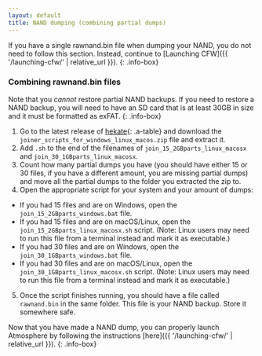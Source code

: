 ```yaml
---
layout: default
title: NAND dumping (combining partial dumps)
---
```


If you have a single rawnand.bin file when dumping your NAND, you do not need to follow this section. Instead, continue to [Launching CFW]({{ '/launching-cfw/' | relative_url }}).
{: .info-box}

### Combining rawnand.bin files

Note that you *cannot* restore partial NAND backups. If you need to restore a NAND backup, you will need to have an SD card that is at least 30GB in size and it must be formatted as exFAT.
{: .info-box}

1. Go to the latest release of [hekate](https://github.com/CTCaer/hekate/releases/latest){: .a-table} and download the `joiner_scripts_for_windows_linux_macos.zip` file and extract it.
2. Add `.sh` to the end of the filenames of `join_15_2GBparts_linux_macosx` and `join_30_1GBparts_linux_macosx`.
3. Count how many partial dumps you have (you should have either 15 or 30 files, if you have a different amount, you are missing partial dumps) and move all the partial dumps to the folder you extracted the zip to.
4. Open the appropriate script for your system and your amount of dumps:
  - If you had 15 files and are on Windows, open the `join_15_2GBparts_windows.bat` file.
  - If you had 15 files and are on macOS/Linux, open the `join_15_2GBparts_linux_macosx.sh` script. (Note: Linux users may need to run this file from a terminal instead and mark it as executable.)
  - If you had 30 files and are on Windows, open the `join_30_1GBparts_windows.bat` file.
  - If you had 30 files and are on macOS/Linux, open the `join_30_1GBparts_linux_macosx.sh` script. (Note: Linux users may need to run this file from a terminal instead and mark it as executable.)
5. Once the script finishes running, you should have a file called `rawnand.bin` in the same folder. This file is your NAND backup. Store it somewhere safe.

Now that you have made a NAND dump, you can properly launch Atmosphere by following the instructions [here]({{ '/launching-cfw/' | relative_url }}).
{: .info-box}